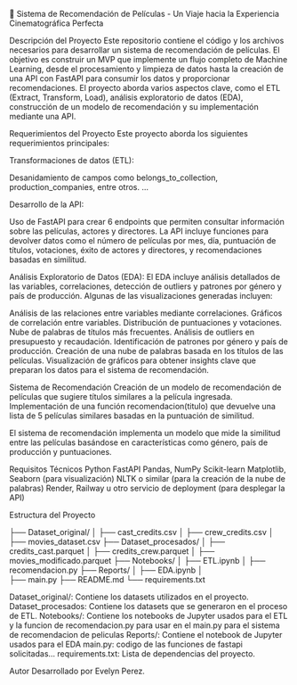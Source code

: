 🎥 Sistema de Recomendación de Películas - Un Viaje hacia la Experiencia Cinematográfica Perfecta

Descripción del Proyecto
Este repositorio contiene el código y los archivos necesarios para desarrollar un sistema de recomendación de películas. El objetivo es construir un MVP que implemente un flujo completo de Machine Learning, desde el procesamiento y limpieza de datos hasta la creación de una API con FastAPI para consumir los datos y proporcionar recomendaciones. El proyecto aborda varios aspectos clave, como el ETL (Extract, Transform, Load), análisis exploratorio de datos (EDA), construcción de un modelo de recomendación y su implementación mediante una API.

Requerimientos del Proyecto
Este proyecto aborda los siguientes requerimientos principales:

Transformaciones de datos (ETL):

Desanidamiento de campos como belongs_to_collection, production_companies, entre otros.
... 

Desarrollo de la API:

Uso de FastAPI para crear 6 endpoints que permiten consultar información sobre las películas, actores y directores.
La API incluye funciones para devolver datos como el número de películas por mes, día, puntuación de títulos, votaciones, éxito de actores y directores, y recomendaciones basadas en similitud.

Análisis Exploratorio de Datos (EDA):
El EDA incluye análisis detallados de las variables, correlaciones, detección de outliers y patrones por género y país de producción. Algunas de las visualizaciones generadas incluyen:

Análisis de las relaciones entre variables mediante correlaciones.
Gráficos de correlación entre variables.
Distribución de puntuaciones y votaciones.
Nube de palabras de títulos más frecuentes.
Análisis de outliers en presupuesto y recaudación.
Identificación de patrones por género y país de producción.
Creación de una nube de palabras basada en los títulos de las películas.
Visualización de gráficos para obtener insights clave que preparan los datos para el sistema de recomendación.

Sistema de Recomendación
Creación de un modelo de recomendación de películas que sugiere títulos similares a la película ingresada.
Implementación de una función recomendacion(titulo) que devuelve una lista de 5 películas similares basadas en la puntuación de similitud.

El sistema de recomendación implementa un modelo que mide la similitud entre las películas basándose en características como género, país de producción y puntuaciones. 

Requisitos Técnicos
Python
FastAPI
Pandas, NumPy
Scikit-learn
Matplotlib, Seaborn (para visualización)
NLTK o similar (para la creación de la nube de palabras)
Render, Railway u otro servicio de deployment (para desplegar la API)

Estructura del Proyecto

├── Dataset_original/
│   ├── cast_credits.csv
│   ├── crew_credits.csv
│   ├── movies_dataset.csv
├── Dataset_procesados/
│   ├── credits_cast.parquet
│   ├── credits_crew.parquet
│   ├── movies_modificado.parquet
├── Notebooks/
│   ├── ETL.ipynb
│   ├── recomendacion.py
├── Reports/
│   ├── EDA.ipynb
│  
├── main.py
├── README.md
└── requirements.txt

Dataset_original/: Contiene los datasets utilizados en el proyecto.
Dataset_procesados: Contiene los datasets que se generaron en el proceso de ETL.
Notebooks/: Contiene los notebooks de Jupyter usados para el ETL y la funcion de recomendacion.py para usar en el main.py para el sistema de recomendacion de peliculas
Reports/: Contiene el notebook de Jupyter usados para el EDA
main.py: codigo de las funciones de fastapi solicitadas...
requirements.txt: Lista de dependencias del proyecto.

Autor
Desarrollado por Evelyn Perez.

